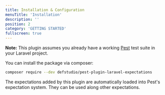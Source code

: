```yaml
---
title: Installation & Configuration
menuTitle: 'Installation'
description: ''
position: 2
category: 'GETTING STARTED'
fullscreen: true
---
```


<alert type="info">**Note:** This plugin assumes you already have a working [Pest](https://pestphp.com) test suite in your Laravel project.</alert>


You can install the package via composer:

``` bash
composer require --dev defstudio/pest-plugin-laravel-expectations
```

The expectations added by this plugin are automatically loaded into Pest's expectation system. They can be used along other expectations.
